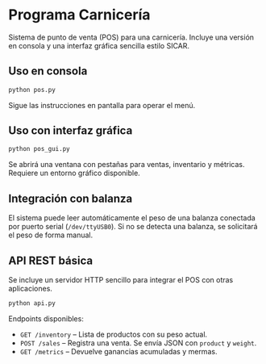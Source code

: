 # Programa Carnicería

Sistema de punto de venta (POS) para una carnicería. Incluye una versión en consola y una interfaz gráfica sencilla estilo SICAR.

## Uso en consola

```bash
python pos.py
```

Sigue las instrucciones en pantalla para operar el menú.

## Uso con interfaz gráfica

```bash
python pos_gui.py
```

Se abrirá una ventana con pestañas para ventas, inventario y métricas. Requiere un entorno gráfico disponible.

## Integración con balanza

El sistema puede leer automáticamente el peso de una balanza conectada por puerto serial (`/dev/ttyUSB0`). Si no se detecta una balanza, se solicitará el peso de forma manual.

## API REST básica

Se incluye un servidor HTTP sencillo para integrar el POS con otras aplicaciones.

```bash
python api.py
```

Endpoints disponibles:

- `GET /inventory` – Lista de productos con su peso actual.
- `POST /sales` – Registra una venta. Se envía JSON con `product` y `weight`.
- `GET /metrics` – Devuelve ganancias acumuladas y mermas.